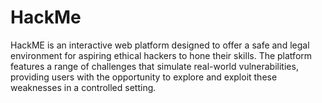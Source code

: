 # HackMe
HackME is an interactive web platform designed to offer a safe and legal environment for aspiring ethical hackers to hone their skills. The platform features a range of challenges that simulate real-world vulnerabilities, providing users with the opportunity to explore and exploit these weaknesses in a controlled setting.
